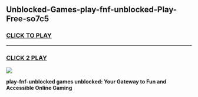 
## Unblocked-Games-play-fnf-unblocked-Play-Free-so7c5
<h3>
<a href="https://premium76.site?title=play-fnf-unblocked&ref=23A">CLICK TO PLAY</a></h3>
<hr>

<h3>
<a href="https://premium76.site?title=play-fnf-unblocked&ref=23A">CLICK 2 PLAY</a>
  
</h3>

<a href="https://premium76.site?title=play-fnf-unblocked&ref=23A"><img src="https://clearcache.store/games.png"></a>


**play-fnf-unblocked games unblocked: Your Gateway to Fun and Accessible Online Gaming**
